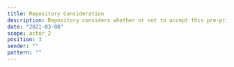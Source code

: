 ```yaml
---
title: Repository Consideration
description: Repository considers whether or not to accept this pre-print. It may fetch the paper to inform this process
date: "2021-03-08"
scope: actor_2
position: 3
sender: ""
pattern: ""
---
```


